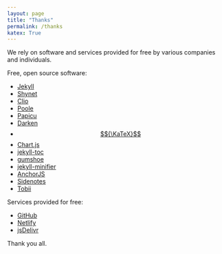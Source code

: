 ```yaml
---
layout: page
title: "Thanks"
permalink: /thanks
katex: True
---
```


We rely on software and services provided for free by various companies and individuals.

Free, open source software:

- [Jekyll](https://jekyllrb.com)
- [Shynet](https://github.com/milesmcc/shynet)
- [Clio](https://github.com/danromero/clio)
- [Poole](https://github.com/poole/poole/)
- [Papicu](https://lucasamaro.com/papicu)
- [Darken](https://github.com/ColinEspinas/darken)
- [$${\KaTeX}$$](https://katex.org/)
- [Chart.js](https://www.chartjs.org)
- [jekyll-toc](https://github.com/allejo/jekyll-toc)
- [gumshoe](https://github.com/cferdinandi/gumshoe/)
- [jekyll-minifier](https://github.com/Mendeo/jekyll-minifier)
- [AnchorJS](https://github.com/bryanbraun/anchorjs)
- [Sidenotes](https://github.com/kslstn/sidenotes)
- [Tobii](https://github.com/midzer/tobii)

Services provided for free:

- [GitHub](https://github.com)
- [Netlify](https://netlify.com)
- [jsDelivr](https://www.jsdelivr.com/)

Thank you all.